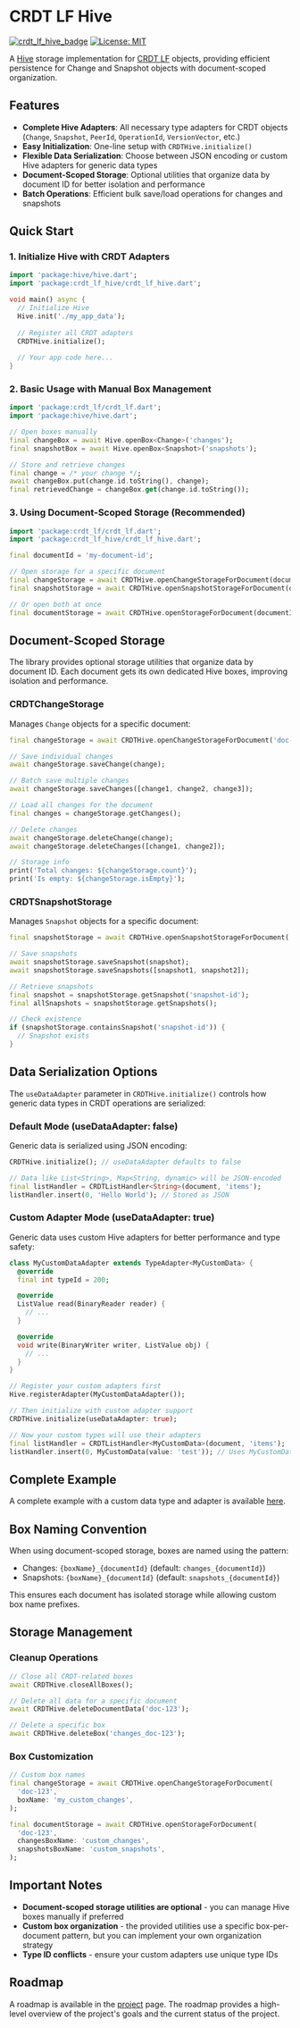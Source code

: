 # CRDT LF Hive

[![crdt_lf_hive_badge][crdt_lf_hive_badge]](https://pub.dev/packages/crdt_lf_hive)
[![License: MIT][license_badge]][license_link]

A [Hive](https://pub.dev/packages/hive) storage implementation for [CRDT LF](https://pub.dev/packages/crdt_lf) objects, providing efficient persistence for Change and Snapshot objects with document-scoped organization.

## Features

- **Complete Hive Adapters**: All necessary type adapters for CRDT objects (`Change`, `Snapshot`, `PeerId`, `OperationId`, `VersionVector`, etc.)
- **Easy Initialization**: One-line setup with `CRDTHive.initialize()`
- **Flexible Data Serialization**: Choose between JSON encoding or custom Hive adapters for generic data types
- **Document-Scoped Storage**: Optional utilities that organize data by document ID for better isolation and performance
- **Batch Operations**: Efficient bulk save/load operations for changes and snapshots

## Quick Start

### 1. Initialize Hive with CRDT Adapters

```dart
import 'package:hive/hive.dart';
import 'package:crdt_lf_hive/crdt_lf_hive.dart';

void main() async {
  // Initialize Hive
  Hive.init('./my_app_data');
  
  // Register all CRDT adapters
  CRDTHive.initialize();
  
  // Your app code here...
}
```

### 2. Basic Usage with Manual Box Management

```dart
import 'package:crdt_lf/crdt_lf.dart';
import 'package:hive/hive.dart';

// Open boxes manually
final changeBox = await Hive.openBox<Change>('changes');
final snapshotBox = await Hive.openBox<Snapshot>('snapshots');

// Store and retrieve changes
final change = /* your change */;
await changeBox.put(change.id.toString(), change);
final retrievedChange = changeBox.get(change.id.toString());
```

### 3. Using Document-Scoped Storage (Recommended)

```dart
import 'package:crdt_lf/crdt_lf.dart';
import 'package:crdt_lf_hive/crdt_lf_hive.dart';

final documentId = 'my-document-id';

// Open storage for a specific document
final changeStorage = await CRDTHive.openChangeStorageForDocument(documentId);
final snapshotStorage = await CRDTHive.openSnapshotStorageForDocument(documentId);

// Or open both at once
final documentStorage = await CRDTHive.openStorageForDocument(documentId);
```

## Document-Scoped Storage

The library provides optional storage utilities that organize data by document ID. Each document gets its own dedicated Hive boxes, improving isolation and performance.

### CRDTChangeStorage

Manages `Change` objects for a specific document:

```dart
final changeStorage = await CRDTHive.openChangeStorageForDocument('doc-123');

// Save individual changes
await changeStorage.saveChange(change);

// Batch save multiple changes
await changeStorage.saveChanges([change1, change2, change3]);

// Load all changes for the document
final changes = changeStorage.getChanges();

// Delete changes
await changeStorage.deleteChange(change);
await changeStorage.deleteChanges([change1, change2]);

// Storage info
print('Total changes: ${changeStorage.count}');
print('Is empty: ${changeStorage.isEmpty}');
```

### CRDTSnapshotStorage

Manages `Snapshot` objects for a specific document:

```dart
final snapshotStorage = await CRDTHive.openSnapshotStorageForDocument('doc-123');

// Save snapshots
await snapshotStorage.saveSnapshot(snapshot);
await snapshotStorage.saveSnapshots([snapshot1, snapshot2]);

// Retrieve snapshots
final snapshot = snapshotStorage.getSnapshot('snapshot-id');
final allSnapshots = snapshotStorage.getSnapshots();

// Check existence
if (snapshotStorage.containsSnapshot('snapshot-id')) {
  // Snapshot exists
}
```

## Data Serialization Options

The `useDataAdapter` parameter in `CRDTHive.initialize()` controls how generic data types in CRDT operations are serialized:

### Default Mode (useDataAdapter: false)

Generic data is serialized using JSON encoding:

```dart
CRDTHive.initialize(); // useDataAdapter defaults to false

// Data like List<String>, Map<String, dynamic> will be JSON-encoded
final listHandler = CRDTListHandler<String>(document, 'items');
listHandler.insert(0, 'Hello World'); // Stored as JSON
```

### Custom Adapter Mode (useDataAdapter: true)

Generic data uses custom Hive adapters for better performance and type safety:

```dart
class MyCustomDataAdapter extends TypeAdapter<MyCustomData> {
  @override
  final int typeId = 200;

  @override
  ListValue read(BinaryReader reader) {
    // ...
  }

  @override
  void write(BinaryWriter writer, ListValue obj) {
    // ...
  }
}

// Register your custom adapters first
Hive.registerAdapter(MyCustomDataAdapter());

// Then initialize with custom adapter support
CRDTHive.initialize(useDataAdapter: true);

// Now your custom types will use their adapters
final listHandler = CRDTListHandler<MyCustomData>(document, 'items');
listHandler.insert(0, MyCustomData(value: 'test')); // Uses MyCustomDataAdapter
```

## Complete Example

A complete example with a custom data type and adapter is available [here](https://github.com/MattiaPispisa/crdt/blob/main/packages/crdt_lf_hive/example/main.dart).

## Box Naming Convention

When using document-scoped storage, boxes are named using the pattern:
- Changes: `{boxName}_{documentId}` (default: `changes_{documentId}`)
- Snapshots: `{boxName}_{documentId}` (default: `snapshots_{documentId}`)

This ensures each document has isolated storage while allowing custom box name prefixes.

## Storage Management

### Cleanup Operations

```dart
// Close all CRDT-related boxes
await CRDTHive.closeAllBoxes();

// Delete all data for a specific document
await CRDTHive.deleteDocumentData('doc-123');

// Delete a specific box
await CRDTHive.deleteBox('changes_doc-123');
```

### Box Customization

```dart
// Custom box names
final changeStorage = await CRDTHive.openChangeStorageForDocument(
  'doc-123',
  boxName: 'my_custom_changes',
);

final documentStorage = await CRDTHive.openStorageForDocument(
  'doc-123',
  changesBoxName: 'custom_changes',
  snapshotsBoxName: 'custom_snapshots',
);
```

## Important Notes

- **Document-scoped storage utilities are optional** - you can manage Hive boxes manually if preferred
- **Custom box organization** - the provided utilities use a specific box-per-document pattern, but you can implement your own organization strategy
- **Type ID conflicts** - ensure your custom adapters use unique type IDs

## Roadmap
A roadmap is available in the [project](https://github.com/users/MattiaPispisa/projects/1) page. The roadmap provides a high-level overview of the project's goals and the current status of the project.


[crdt_lf_hive_badge]: https://img.shields.io/pub/v/crdt_lf_hive.svg
[license_badge]: https://img.shields.io/badge/license-MIT-blue.svg
[license_link]: https://opensource.org/licenses/MIT